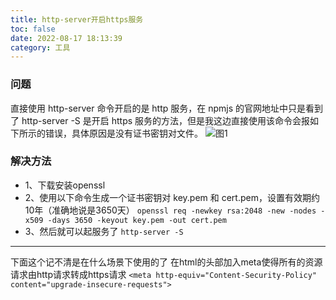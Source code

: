 ```yaml
---
title: http-server开启https服务
toc: false
date: 2022-08-17 18:13:39
category: 工具
---
```

### 问题
直接使用 http-server 命令开启的是 http 服务，在 npmjs 的官网地址中只是看到了 http-server -S 是开启 https 服务的方法，但是我这边直接使用该命令会报如下所示的错误，具体原因是没有证书密钥对文件。
![图1](https://foruda.gitee.com/images/1676620564917247477/32d29592_358662.png)
### 解决方法
- 1、下载安装openssl
- 2、使用以下命令生成一个证书密钥对 key.pem 和 cert.pem，设置有效期约10年（准确地说是3650天）
`openssl req -newkey rsa:2048 -new -nodes -x509 -days 3650 -keyout key.pem -out cert.pem`
- 3、然后就可以起服务了
`http-server -S`

---
下面这个记不清是在什么场景下使用的了
在html的头部加入meta使得所有的资源请求由http请求转成https请求
`<meta http-equiv="Content-Security-Policy" content="upgrade-insecure-requests">`